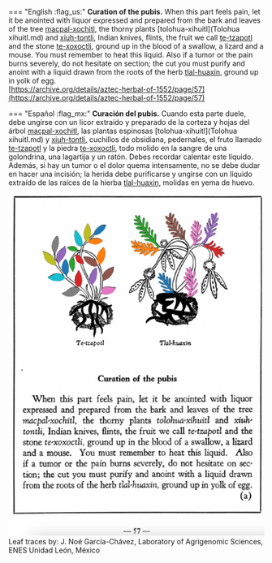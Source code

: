 
=== "English :flag_us:"
    **Curation of the pubis.** When this part feels pain, let it be anointed with liquor expressed and prepared from the bark and leaves of the tree [macpal-xochitl](Macpal-xochitl.md), the thorny plants [tolohua-xihuitl](Tolohua xihuitl.md) and [xiuh-tontli](Xiuhtontli.md), Indian knives, flints, the fruit we call [te-tzapotl](Te-tzapotl.md) and the stone [te-xoxoctli](te-xoxoctli.md), ground up in the blood of a swallow, a lizard and a mouse. You must remember to heat this liquid. Also if a tumor or the pain burns severely, do not hesitate on section; the cut you must purify and anoint with a liquid drawn from the roots of the herb [tlal-huaxin](Tlal-huaxin.md), ground up in yolk of egg.  
    [https://archive.org/details/aztec-herbal-of-1552/page/57](https://archive.org/details/aztec-herbal-of-1552/page/57)  


=== "Español :flag_mx:"
    **Curación del pubis.** Cuando esta parte duele, debe ungirse con un licor extraído y preparado de la corteza y hojas del árbol [macpal-xochitl](Macpal-xochitl.md), las plantas espinosas [tolohua-xihuitl](Tolohua xihuitl.md) y [xiuh-tontli](Xiuhtontli.md), cuchillos de obsidiana, pedernales, el fruto llamado [te-tzapotl](Te-tzapotl.md) y la piedra [te-xoxoctli](te-xoxoctli.md), todo molido en la sangre de una golondrina, una lagartija y un ratón. Debes recordar calentar este líquido. Además, si hay un tumor o el dolor quema intensamente, no se debe dudar en hacer una incisión; la herida debe purificarse y ungirse con un líquido extraído de las raíces de la hierba [tlal-huaxin](Tlal-huaxin.md), molidas en yema de huevo.  


![N_p057.png](assets/N_p057.png)  
Leaf traces by: J. Noé García-Chávez, Laboratory of Agrigenomic Sciences, ENES Unidad León, México  